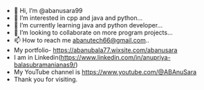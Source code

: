 - 👋 Hi, I’m @abanusara99
- 👀 I’m interested in cpp and java and python...
- 🌱 I’m currently learning java and python developer...
- 💞️ I’m looking to collaborate on more program projects...
- 📫 How to reach me abanutech66@gmail.com..
- My portfolio- https://abanubala77.wixsite.com/abanusara
- I am in Linkedin(https://www.linkedin.com/in/anupriya-balasubramanianas9/)
- My YouTube channel is https://www.youtube.com/@ABAnuSara
- Thank you for visiting.

<!---
abanusara99/abanusara99 is a ✨ special ✨ repository because its `README.md` (this file) appears on your GitHub profile.
You can click the Preview link to take a look at your changes.
--->

